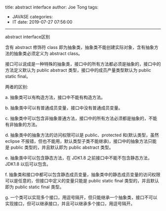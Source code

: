 title: abstract interface
author: Joe Tong
tags:
  - JAVASE
categories:
  - IT
date: 2019-07-27 07:56:00
---
abstract interface区别  

含有 abstract 修饰符 class 即为抽象类，抽象类不能创建实际对象，含有抽象方法的抽象类必须定义为 abstract class。  

接口可以说成是一种特殊的抽象类，接口中的所有方法都必须是抽象的，接口中的方法定义默认为 public abstract 类型，接口中的成员产量类型默认为 public static final。  

两者的区别:  

a. 抽象类可以有构造方法，接口中不能有构造方法。  

b. 抽象类中可以有普通成员变量，接口中没有普通成员变量。  

c. 抽象类中可以包含非抽象普通方法，接口中的所有方法必须都是抽象的，不能有非抽象的方法。  

d. 抽象类中的抽象方法的访问权限可以是 public、protected 和(默认类型，虽然 eclipse 不报错，但也不能用，默认类型子类不能继承)，接口中的抽象方法只能是 public 类型的，并且默认即为 public abstract 类型。  

e. 抽象类中可以包含静态方法，在 JDK1.8 之前接口中不能不包含静态方法，JDK1.8 以后可以包含。  

f. 抽象类和接口中都可以包含静态成员变量，抽象类中的静态成员变量的访问权限可以是任意的，但接口中定义的变量只能是 public static final 类型的，并且默认即为 public static final 类型。  

g. 一个类可以实现多个接口，用逗号隔开，但只能继承一个抽象类，接口不可以实现接口，但可以继承接口，并且可以继承多个接口，用逗号隔开。  